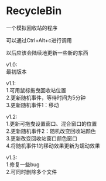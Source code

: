 # RecycleBin
一个模拟回收站的程序

可以通过Ctrl+Alt+c进行调用

以后应该会陆续地更新一些新的东西

v1.0:             
  最初版本

v1.1:       
  1.可用鼠标拖曳回收站位置           
  2.更新随机事件，等待时间为5分钟           
  3.更新随机事件1：移动              

v1.2:           
  1.更新可拖曳设置窗口、混合窗口的位置                   
  2.更新随机事件2：随机改变回收站颜色                 
  3.更新改变回收站窗口颜色窗口               
  4.将随机事件1的移动效果更新为蠕动效果                

v1.3:               
  1.修复一些bug                 
  2.可同时删除多个文件                 
